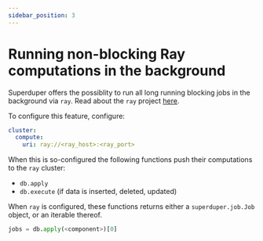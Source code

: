 ```yaml
---
sidebar_position: 3
---
```


# Running non-blocking Ray computations in the background

Superduper offers the possiblity to run all long running blocking jobs in the background via `ray`.
Read about the `ray` project [here](https://www.ray.io/).

To configure this feature, configure:

```yaml
cluster:
  compute:
    uri: ray://<ray_host>:<ray_port>
```

When this is so-configured the following functions push their computations to the `ray` cluster:

- `db.apply`
- `db.execute` (if data is inserted, deleted, updated)

When `ray` is configured, these functions returns either a `superduper.job.Job` object, or an iterable thereof.

```python
jobs = db.apply(<component>)[0]
```